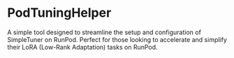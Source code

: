 # PodTuningHelper
A simple tool designed to streamline the setup and configuration of SimpleTuner on RunPod. Perfect for those looking to accelerate and simplify their LoRA (Low-Rank Adaptation) tasks on RunPod.
